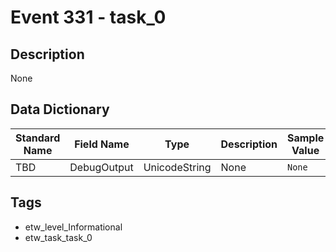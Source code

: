 # Event 331 - task_0

## Description
None

## Data Dictionary
|Standard Name|Field Name|Type|Description|Sample Value|
|---|---|---|---|---|
|TBD|DebugOutput|UnicodeString|None|`None`|

## Tags
* etw_level_Informational
* etw_task_task_0